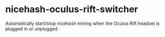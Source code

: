 # nicehash-oculus-rift-switcher
Automatically start/stop nicehash mining when the Oculus Rift headset is plugged in or unplugged.

